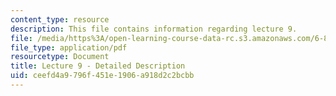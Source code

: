 ```yaml
---
content_type: resource
description: This file contains information regarding lecture 9.
file: /media/https%3A/open-learning-course-data-rc.s3.amazonaws.com/6-851-advanced-data-structures-spring-2012/ceefd4a9796f451e1906a918d2c2bcbb_MIT6_851S12_Lecture9.pdf
file_type: application/pdf
resourcetype: Document
title: Lecture 9 - Detailed Description
uid: ceefd4a9-796f-451e-1906-a918d2c2bcbb
---
```

